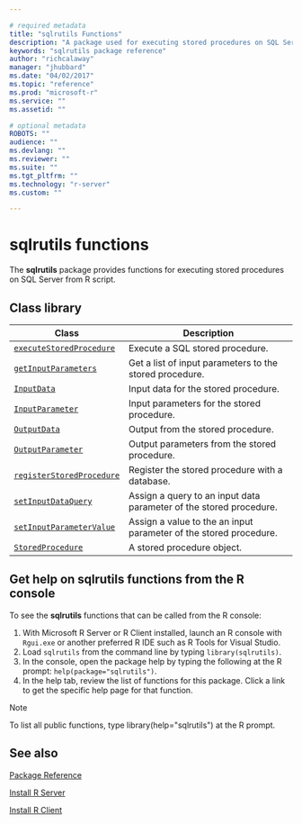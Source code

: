 ```yaml
---

# required metadata
title: "sqlrutils Functions"
description: "A package used for executing stored procedures on SQL Server from R script."
keywords: "sqlrutils package reference"
author: "richcalaway"
manager: "jhubbard"
ms.date: "04/02/2017"
ms.topic: "reference"
ms.prod: "microsoft-r"
ms.service: ""
ms.assetid: ""

# optional metadata
ROBOTS: ""
audience: ""
ms.devlang: ""
ms.reviewer: ""
ms.suite: ""
ms.tgt_pltfrm: ""
ms.technology: "r-server"
ms.custom: ""

---
```


# sqlrutils functions

The **sqlrutils** package provides functions for executing stored procedures on SQL Server from R script.

## Class library

|Class | Description |
|------|-------------|
|[`executeStoredProcedure`](../r-reference/sqlrutils/executestoredprocedure.md)| Execute a SQL stored procedure.|
|[`getInputParameters`](../r-reference/sqlrutils/getinputparameters.md)| Get a list of input parameters to the stored procedure.| 
|[`InputData`](../r-reference/sqlrutils/inputdata.md)| Input data for the stored procedure. | 
|[`InputParameter`](../r-reference/sqlrutils/inputparameter.md)| Input parameters for the stored procedure.| 
|[`OutputData`](../r-reference/sqlrutils/outputdata.md)| Output from the stored procedure.| 
|[`OutputParameter`](../r-reference/sqlrutils/outputparameter.md) | Output parameters from the stored procedure.|
|[`registerStoredProcedure`](packagehelp/registerStoredProcedure.md) | Register the stored procedure with a database.|
|[`setInputDataQuery`](../r-reference/olapr/query.md)| Assign a query to an input data parameter of the stored procedure.| 
|[`setInputParameterValue`](packagehelp/setInputParameterValue.md)| Assign a value to the an input parameter of the stored procedure.| 
|[`StoredProcedure`](packagehelp/StoredProcedure.md)| A stored procedure object.|

## Get help on sqlrutils functions from the R console

To see the **sqlrutils** functions that can be called from the R console:

1. With Microsoft R Server or R Client installed, launch an R console with `Rgui.exe` or another preferred R IDE such as R Tools for Visual Studio.
2. Load `sqlrutils` from the command line by typing `library(sqlrutils)`.
1. In the console, open the package help by typing the following at the R prompt: `help(package="sqlrutils")`.
1. In the help tab, review the list of functions for this package. Click a link to get the specific help page for that function.
 
> [!NOTE]
> To list all public functions, type library(help="sqlrutils") at the R prompt.
>



## See also

[Package Reference](~/package-reference.md)

[Install R Server](~/rserver.md)

[Install R Client](~/r-client.md)